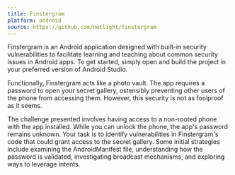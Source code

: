 ```yaml
---
title: Finstergram
platform: android
source: https://github.com/netlight/finstergram
---
```


Finstergram is an Android application designed with built-in security vulnerabilities to facilitate learning and teaching about common security issues in Android apps. To get started, simply open and build the project in your preferred version of Android Studio.

Functionally, Finstergram acts like a photo vault. The app requires a password to open your secret gallery, ostensibly preventing other users of the phone from accessing them. However, this security is not as foolproof as it seems.

The challenge presented involves having access to a non-rooted phone with the app installed. While you can unlock the phone, the app's password remains unknown. Your task is to identify vulnerabilities in Finstergram's code that could grant access to the secret gallery. Some initial strategies include examining the AndroidManifest file, understanding how the password is validated, investigating broadcast mechanisms, and exploring ways to leverage intents.
